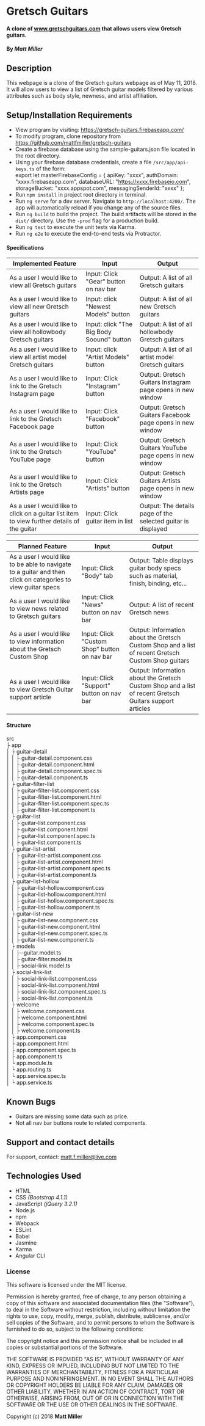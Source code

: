 # Gretsch Guitars

#### A clone of www.gretschguitars.com that allows users view Gretsch guitars.

#### By _**Matt Miller**_

## Description

This webpage is a clone of the Gretsch guitars webpage as of May 11, 2018. It will allow users to view a list of Gretsch guitar models filtered by various attributes such as body style, newness, and artist affiliation.

## Setup/Installation Requirements

* View program by visiting: https://gretsch-guitars.firebaseapp.com/
* To modify program, clone repository from https://github.com/mattfmiller/gretsch-guitars
* Create a firebase database using the sample-guitars.json file located in the root directory.
* Using your firebase database credentials, create a file `/src/app/api-keys.ts` of the form:<br>
    export let masterFirebaseConfig = {
      apiKey: "xxxx",
      authDomain: "xxxx.firebaseapp.com",
      databaseURL: "https://xxxx.firebaseio.com",
      storageBucket: "xxxx.appspot.com",
      messagingSenderId: "xxxx"
    };
* Run `npm install` in project root directory in terminal.
* Run `ng serve` for a dev server. Navigate to `http://localhost:4200/`. The app will automatically reload if you change any of the source files.
* Run `ng build` to build the project. The build artifacts will be stored in the `dist/` directory. Use the `-prod` flag for a production build.
* Run `ng test` to execute the unit tests via Karma.
* Run `ng e2e` to execute the end-to-end tests via Protractor.

#### Specifications

| Implemented Feature | Input | Output |
| --- | --- | --- |
| As a user I would like to view all Gretsch guitars | Input: Click "Gear" button on nav bar | Output: A list of all Gretsch guitars |
| As a user I would like to view all new Gretsch guitars | Input: click "Newest Models" button  | Output: A list of all new Gretsch guitars |
| As a user I would like to view all hollowbody Gretsch guitars | Input: click "The Big Body Soound" button  | Output: A list of all hollowbody Gretsch guitars |
| As a user I would like to view all artist model Gretsch guitars | Input: click "Artist Models" button  | Output: A list of all artist model Gretsch guitars |
| As a user I would like to link to the Gretsch Instagram page | Input: Click "Instagram" button | Output: Gretsch Guitars Instagram page opens in new window |
| As a user I would like to link to the Gretsch Facebook page | Input: Click "Facebook" button | Output: Gretsch Guitars Facebook page opens in new window |
| As a user I would like to link to the Gretsch YouTube page | Input: Click "YouTube" button | Output: Gretsch Guitars YouTube page opens in new window |
| As a user I would like to link to the Gretsch Artists page | Input: Click "Artists" button | Output: Gretsch Guitars Artists page opens in new window |
| As a user I would like to click on a guitar list item to view further details of the guitar | Input: Click guitar item in list | Output: The details page of the selected guitar is displayed |

| Planned Feature | Input | Output |
| --- | --- | --- |
| As a user I would like to be able to navigate to a guitar and then click on categories to view guitar specs | Input: Click "Body" tab | Output: Table displays guitar body specs such as material, finish, binding, etc... |
| As a user I would like to view news related to Gretsch guitars | Input: Click "News" button on nav bar | Output: A list of recent Gretsch news |
| As a user I would like to view information about the Gretsch Custom Shop | Input: Click "Custom Shop" button on nav bar | Output: Information about the Gretsch Custom Shop and a list of recent Gretsch Custom Shop guitars |
| As a user I would like to view Gretsch Guitar support article | Input: Click "Support" button on nav bar | Output: Information about the Gretsch Custom Shop and a list of recent Gretsch Guitars support articles |



#### Structure
src <br>
├ app <br>
│   ├ guitar-detail <br>
│   │   ├ guitar-detail.component.css <br>
│   │   ├ guitar-detail.component.html <br>
│   │   ├ guitar-detail.component.spec.ts <br>
│   │   ├ guitar-detail.component.ts <br>
│   ├ guitar-filter-list <br>
│   │   ├ guitar-filter-list.component.css <br>
│   │   ├ guitar-filter-list.component.html <br>
│   │   ├ guitar-filter-list.component.spec.ts <br>
│   │   ├ guitar-filter-list.component.ts <br>
│   ├ guitar-list <br>
│   │   ├ guitar-list.component.css <br>
│   │   ├ guitar-list.component.html <br>
│   │   ├ guitar-list.component.spec.ts <br>
│   │   ├ guitar-list.component.ts <br>
│   ├ guitar-list-artist <br>
│   │   ├ guitar-list-artist.component.css <br>
│   │   ├ guitar-list-artist.component.html <br>
│   │   ├ guitar-list-artist.component.spec.ts <br>
│   │   ├ guitar-list-artist.component.ts <br>
│   ├ guitar-list-hollow <br>
│   │   ├ guitar-list-hollow.component.css <br>
│   │   ├ guitar-list-hollow.component.html <br>
│   │   ├ guitar-list-hollow.component.spec.ts <br>
│   │   ├ guitar-list-hollow.component.ts <br>
│   ├ guitar-list-new <br>
│   │   ├ guitar-list-new.component.css <br>
│   │   ├ guitar-list-new.component.html <br>
│   │   ├ guitar-list-new.component.spec.ts <br>
│   │   ├ guitar-list-new.component.ts <br>
│   ├ models <br>
│   │   ├─guitar.model.ts <br>
│   │   ├ guitar-filter.model.ts <br>
│   │   ├ social-link.model.ts <br>
│   ├ social-link-list <br>
│   │   ├ social-link-list.component.css <br>
│   │   ├ social-link-list.component.html <br>
│   │   ├ social-link-list.component.spec.ts <br>
│   │   ├ social-link-list.component.ts <br>
│   ├ welcome <br>
│   │   ├ welcome.component.css <br>
│   │   ├ welcome.component.html <br>
│   │   ├ welcome.component.spec.ts <br>
│   │   ├ welcome.component.ts <br>
│   ├ app.component.css <br>
│   ├ app.component.html <br>
│   ├ app.component.spec.ts <br>
│   ├ app.component.ts <br>
│   └ app.module.ts <br>
│   └ app.routing.ts <br>
│   └ app.service.spec.ts <br>
│   └ app.service.ts <br>


## Known Bugs

* Guitars are missing some data such as price.
* Not all nav bar buttons route to related components.

## Support and contact details

For support, contact: matt.f.miller@live.com

## Technologies Used

* HTML
* CSS _(Bootstrap 4.1.1)_
* JavaScript _(jQuery 3.2.1)_
* Node.js
* npm
* Webpack
* ESLint
* Babel
* Jasmine
* Karma
* Angular CLI

### License

This software is licensed under the MIT license.

Permission is hereby granted, free of charge, to any person obtaining a copy of this software and associated documentation files (the "Software"), to deal in the Software without restriction, including without limitation the rights to use, copy, modify, merge, publish, distribute, sublicense, and/or sell copies of the Software, and to permit persons to whom the Software is furnished to do so, subject to the following conditions:

The copyright notice and this permission notice shall be included in all copies or substantial portions of the Software.

THE SOFTWARE IS PROVIDED "AS IS", WITHOUT WARRANTY OF ANY KIND, EXPRESS OR IMPLIED, INCLUDING BUT NOT LIMITED TO THE WARRANTIES OF MERCHANTABILITY, FITNESS FOR A PARTICULAR PURPOSE AND NONINFRINGEMENT. IN NO EVENT SHALL THE AUTHORS OR COPYRIGHT HOLDERS BE LIABLE FOR ANY CLAIM, DAMAGES OR OTHER LIABILITY, WHETHER IN AN ACTION OF CONTRACT, TORT OR OTHERWISE, ARISING FROM, OUT OF OR IN CONNECTION WITH THE SOFTWARE OR THE USE OR OTHER DEALINGS IN THE SOFTWARE.

Copyright (c) 2018 **Matt Miller**
